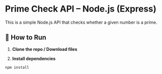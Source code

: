 # Prime Check API – Node.js (Express)

This is a simple Node.js API that checks whether a given number is a prime.

## 🚀 How to Run

1. **Clone the repo / Download files**

2. **Install dependencies**
```bash
npm install
